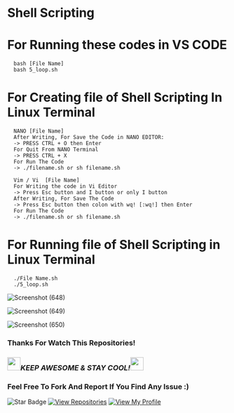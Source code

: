# Shell Scripting

# For Running these codes in VS CODE
      bash [File Name]
      bash 5_loop.sh

# For  Creating file of Shell Scripting In Linux Terminal
      NANO [File Name]
      After Writing, For Save the Code in NANO EDITOR: 
      -> PRESS CTRL + O then Enter
      For Quit From NANO Terminal
      -> PRESS CTRL + X
      For Run The Code
      -> ./filename.sh or sh filename.sh

      Vim / Vi  [File Name]
      For Writing the code in Vi Editor 
      -> Press Esc button and I button or only I button 
      After Writing, For Save The Code
      -> Press Esc button then colon with wq! [:wq!] then Enter
      For Run The Code
      -> ./filename.sh or sh filename.sh


# For Running file of Shell Scripting in Linux Terminal
      ./File Name.sh
      ./5_loop.sh
![Screenshot (648)](https://github.com/iamvikramkumar/shell_scripting/assets/89016145/92a823a7-f499-418b-8e5c-8056a05fd8a2)

![Screenshot (649)](https://github.com/iamvikramkumar/shell_scripting/assets/89016145/32f3cde1-e179-401a-8e04-4ecd4a6315db)

![Screenshot (650)](https://github.com/iamvikramkumar/shell_scripting/assets/89016145/2daf4f70-3ffb-4adb-90e5-e12138e50937)

### Thanks For Watch This Repositories!

### <img src="https://media.giphy.com/media/WUlplcMpOCEmTGBtBW/giphy.gif" width="30"><i>KEEP AWESOME & STAY COOL!</i><img src="https://media.giphy.com/media/WUlplcMpOCEmTGBtBW/giphy.gif" width="30">

### Feel Free To Fork And Report If You Find Any Issue :)

![Star Badge](https://img.shields.io/static/v1?label=%F0%9F%8C%9F&message=If%20Useful&style=style=flat&color=BC4E99)
[![View Repositories](https://img.shields.io/badge/View-My_Repositories-blue?logo=GitHub)](https://github.com/iamvikramkumar?tab=repositories)
[![View My Profile](https://img.shields.io/badge/View-My_Profile-green?logo=GitHub)](https://github.com/iamvikramkumar)
</div>
